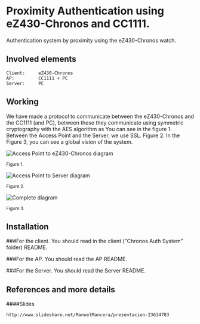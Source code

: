 Proximity Authentication using eZ430-Chronos and CC1111.
============================================================

Authentication system by proximity using the eZ430-Chronos watch.

Involved elements
-----------------
```
Client:     eZ430-Chronos
AP:         CC1111 + PC	
Server:     PC	
```
	
Working
-------

We have made a protocol to communicate between the eZ430-Chronos and the CC1111 (and PC),  between these they communicate using symmetric cryptography with the AES algorithm as You can see in the figure 1. Between the Access Point and the Server, we use SSL. Figure 2. In the Figure 3, you can see a global vision of the system.

![Access Point to eZ430-Chronos diagram](https://raw.github.com/wiki/Sinkmanu/auth-system-chronos/AP2Chronos.png "Access Point to eZ430-Chronos diagram")

<small>Figure 1.</small>

![Access Point to Server diagram](https://raw.github.com/wiki/Sinkmanu/auth-system-chronos/AP2Server.png "Access Point to Server diagram")

<small>Figure 2.</small>

![Complete diagram](https://raw.github.com/wiki/Sinkmanu/auth-system-chronos/Generico.png "Complete diagram")

<small>Figure 3.</small>

Installation
-----------

###For the client. 
You should read in the client ("Chronos Auth System" folder) README.

###For the AP. 
You should read the AP README.

###For the Server. 
You should read the Server README.


References and more details
---------------------------

####Slides
```
http://www.slideshare.net/ManuelMancera/presentacion-23634783
```



